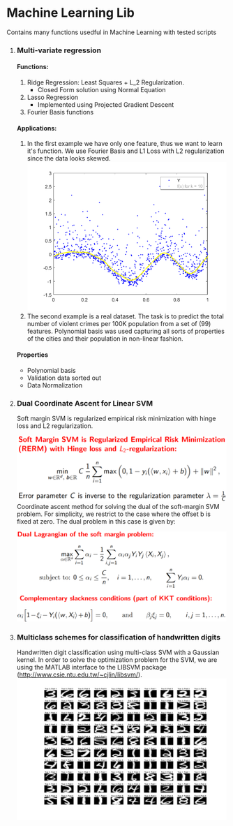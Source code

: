 
# Machine Learning Lib

Contains many functions usedful in Machine Learning with tested scripts

1. ### Multi-variate regression
	#### Functions:

	1. Ridge Regression: Least Squares + L_2 Regularization.
		* Closed Form solution using Normal Equation
	2. Lasso Regression
		* Implemented using Projected Gradient Descent
	3. Fourier Basis functions

	#### Applications:

	1. In the first example we have only one feature, thus we want to learn it's function. We use Fourier Basis and L1 Loss with L2 regularization since the data looks skewed.
	![regression](Regression/PlotFunctions10.png)
	<!-- Format: ![Regression using Fourier Basis](url)  -->
	2. The second example is a real dataset. The task is to predict the total number of violent crimes per 100K population from a set of (99) features. Polynomial basis was used capturing all sorts of properties of the cities and their population in non-linear fashion.

	#### Properties
	
	* Polynomial basis
	* Validation data sorted out
	* Data Normalization

2. ### Dual Coordinate Ascent for Linear SVM
	Soft margin SVM is regularized empirical risk minimization with hinge loss and L2 regularization.
	
	 ![svm primal](Binary_Classification/SVM_primal.png)
	Coordinate ascent method for solving the dual of the soft-margin SVM problem. For simplicity, we restrict to the case where the offset b is fixed at zero. The dual problem in this case is given by:
	
	![svm dual](Binary_Classification/SVM_dual.png)
	
3. ### Multiclass schemes for classification of handwritten digits
	Handwritten digit classification using multi-class SVM with a Gaussian kernel. In order to solve the optimization problem for the SVM, we are using the MATLAB interface to the LIBSVM package (http://www.csie.ntu.edu.tw/~cjlin/libsvm/).
	![svm multi](Classification/correct_classification.png)
